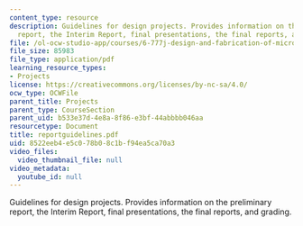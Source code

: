 ```yaml
---
content_type: resource
description: Guidelines for design projects. Provides information on the preliminary
  report, the Interim Report, final presentations, the final reports, and grading.
file: /ol-ocw-studio-app/courses/6-777j-design-and-fabrication-of-microelectromechanical-devices-spring-2007/8522eeb4e5c078b08c1bf94ea5ca70a3_reportguidelines.pdf
file_size: 85983
file_type: application/pdf
learning_resource_types:
- Projects
license: https://creativecommons.org/licenses/by-nc-sa/4.0/
ocw_type: OCWFile
parent_title: Projects
parent_type: CourseSection
parent_uid: b533e37d-4e8a-8f86-e3bf-44abbbb046aa
resourcetype: Document
title: reportguidelines.pdf
uid: 8522eeb4-e5c0-78b0-8c1b-f94ea5ca70a3
video_files:
  video_thumbnail_file: null
video_metadata:
  youtube_id: null
---
```

Guidelines for design projects. Provides information on the preliminary report, the Interim Report, final presentations, the final reports, and grading.